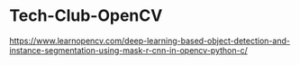# Tech-Club-OpenCV
https://www.learnopencv.com/deep-learning-based-object-detection-and-instance-segmentation-using-mask-r-cnn-in-opencv-python-c/
